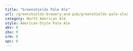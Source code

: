 ```yaml
---
title: "Greenshields Pale Ale"
url: /greenshields-brewery-and-pub/greenshields-pale-ale/
category: North American Ale
style: American-Style Pale Ale
abv: 0
ibu: 0
srm: 0
upc: 0
---
```


